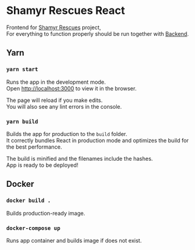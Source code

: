 # Shamyr Rescues React

Frontend for [Shamyr Rescues](https://github.com/prixladi/shamyr-rescues) project,<br />
For everything to function properly should be run together with [Backend](https://github.com/prixladi/shamyr-rescues-server).

## Yarn

### `yarn start`

Runs the app in the development mode.<br />
Open [http://localhost:3000](http://localhost:3000) to view it in the browser.

The page will reload if you make edits.<br />
You will also see any lint errors in the console.

### `yarn build`

Builds the app for production to the `build` folder.<br />
It correctly bundles React in production mode and optimizes the build for the best performance.

The build is minified and the filenames include the hashes.<br />
App is ready to be deployed!

## Docker

### `docker build .`

Builds production-ready image.

### `docker-compose up`

Runs app container and builds image if does not exist.